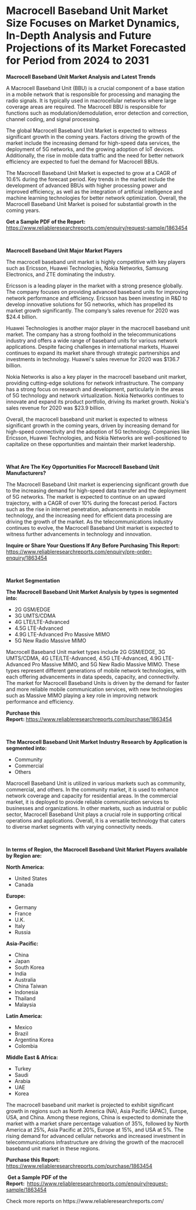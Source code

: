 <p><h1>Macrocell Baseband Unit Market Size Focuses on Market Dynamics, In-Depth Analysis and Future Projections of its Market Forecasted for Period from 2024 to 2031</h1></p><p><strong>Macrocell Baseband Unit Market Analysis and Latest Trends</strong></p>
<p><p>A Macrocell Baseband Unit (BBU) is a crucial component of a base station in a mobile network that is responsible for processing and managing the radio signals. It is typically used in macrocellular networks where large coverage areas are required. The Macrocell BBU is responsible for functions such as modulation/demodulation, error detection and correction, channel coding, and signal processing.</p><p>The global Macrocell Baseband Unit Market is expected to witness significant growth in the coming years. Factors driving the growth of the market include the increasing demand for high-speed data services, the deployment of 5G networks, and the growing adoption of IoT devices. Additionally, the rise in mobile data traffic and the need for better network efficiency are expected to fuel the demand for Macrocell BBUs.</p><p>The Macrocell Baseband Unit Market is expected to grow at a CAGR of 10.6% during the forecast period. Key trends in the market include the development of advanced BBUs with higher processing power and improved efficiency, as well as the integration of artificial intelligence and machine learning technologies for better network optimization. Overall, the Macrocell Baseband Unit Market is poised for substantial growth in the coming years.</p></p>
<p><strong>Get a Sample PDF of the Report:&nbsp;</strong> <a href="https://www.reliableresearchreports.com/enquiry/request-sample/1863454">https://www.reliableresearchreports.com/enquiry/request-sample/1863454</a></p>
<p>&nbsp;</p>
<p><strong>Macrocell Baseband Unit Major Market Players</strong></p>
<p><p>The macrocell baseband unit market is highly competitive with key players such as Ericsson, Huawei Technologies, Nokia Networks, Samsung Electronics, and ZTE dominating the industry. </p><p>Ericsson is a leading player in the market with a strong presence globally. The company focuses on providing advanced baseband units for improving network performance and efficiency. Ericsson has been investing in R&D to develop innovative solutions for 5G networks, which has propelled its market growth significantly. The company’s sales revenue for 2020 was $24.4 billion.</p><p>Huawei Technologies is another major player in the macrocell baseband unit market. The company has a strong foothold in the telecommunications industry and offers a wide range of baseband units for various network applications. Despite facing challenges in international markets, Huawei continues to expand its market share through strategic partnerships and investments in technology. Huawei's sales revenue for 2020 was $136.7 billion.</p><p>Nokia Networks is also a key player in the macrocell baseband unit market, providing cutting-edge solutions for network infrastructure. The company has a strong focus on research and development, particularly in the areas of 5G technology and network virtualization. Nokia Networks continues to innovate and expand its product portfolio, driving its market growth. Nokia's sales revenue for 2020 was $23.9 billion.</p><p>Overall, the macrocell baseband unit market is expected to witness significant growth in the coming years, driven by increasing demand for high-speed connectivity and the adoption of 5G technology. Companies like Ericsson, Huawei Technologies, and Nokia Networks are well-positioned to capitalize on these opportunities and maintain their market leadership.</p></p>
<p>&nbsp;</p>
<p><strong>What Are The Key Opportunities For Macrocell Baseband Unit Manufacturers?</strong></p>
<p><p>The Macrocell Baseband Unit market is experiencing significant growth due to the increasing demand for high-speed data transfer and the deployment of 5G networks. The market is expected to continue on an upward trajectory, with a CAGR of over 10% during the forecast period. Factors such as the rise in internet penetration, advancements in mobile technology, and the increasing need for efficient data processing are driving the growth of the market. As the telecommunications industry continues to evolve, the Macrocell Baseband Unit market is expected to witness further advancements in technology and innovation.</p></p>
<p><strong>Inquire or Share Your Questions If Any Before Purchasing This Report:</strong> <a href="https://www.reliableresearchreports.com/enquiry/pre-order-enquiry/1863454">https://www.reliableresearchreports.com/enquiry/pre-order-enquiry/1863454</a></p>
<p>&nbsp;</p>
<p><strong>Market Segmentation</strong></p>
<p><strong>The Macrocell Baseband Unit Market Analysis by types is segmented into:</strong></p>
<p><ul><li>2G GSM/EDGE</li><li>3G UMTS/CDMA</li><li>4G LTE/LTE-Advanced</li><li>4.5G LTE-Advanced</li><li>4.9G LTE-Advanced Pro Massive MIMO</li><li>5G New Radio Massive MIMO</li></ul></p>
<p><p>Macrocell Baseband Unit market types include 2G GSM/EDGE, 3G UMTS/CDMA, 4G LTE/LTE-Advanced, 4.5G LTE-Advanced, 4.9G LTE-Advanced Pro Massive MIMO, and 5G New Radio Massive MIMO. These types represent different generations of mobile network technologies, with each offering advancements in data speeds, capacity, and connectivity. The market for Macrocell Baseband Units is driven by the demand for faster and more reliable mobile communication services, with new technologies such as Massive MIMO playing a key role in improving network performance and efficiency.</p></p>
<p><strong>Purchase this Report:&nbsp;</strong><a href="https://www.reliableresearchreports.com/purchase/1863454">https://www.reliableresearchreports.com/purchase/1863454</a></p>
<p>&nbsp;</p>
<p><strong>The Macrocell Baseband Unit Market Industry Research by Application is segmented into:</strong></p>
<p><ul><li>Community</li><li>Commercial</li><li>Others</li></ul></p>
<p><p>Macrocell Baseband Unit is utilized in various markets such as community, commercial, and others. In the community market, it is used to enhance network coverage and capacity for residential areas. In the commercial market, it is deployed to provide reliable communication services to businesses and organizations. In other markets, such as industrial or public sector, Macrocell Baseband Unit plays a crucial role in supporting critical operations and applications. Overall, it is a versatile technology that caters to diverse market segments with varying connectivity needs.</p></p>
<p>&nbsp;</p>
<p><strong>In terms of Region, the Macrocell Baseband Unit Market Players available by Region are:</strong></p>
<p>
    <p> <strong> North America: </strong>
        <ul>
            <li>United States</li>
            <li>Canada</li>
        </ul>
        </p> 
    <p> <strong> Europe: </strong>
        <ul>
            <li>Germany</li>
            <li>France</li>
            <li>U.K.</li>
            <li>Italy</li>
            <li>Russia</li>
        </ul>
        </p> 
    <p> <strong> Asia-Pacific: </strong>
        <ul>
            <li>China</li>
            <li>Japan</li>
            <li>South Korea</li>
            <li>India</li>
            <li>Australia</li>
            <li>China Taiwan</li>
            <li>Indonesia</li>
            <li>Thailand</li>
            <li>Malaysia</li>
        </ul>
        </p> 
    <p> <strong> Latin America: </strong>
        <ul>
            <li>Mexico</li>
            <li>Brazil</li>
            <li>Argentina Korea</li>
            <li>Colombia</li>
        </ul>
        </p> 
    <p> <strong> Middle East & Africa: </strong>
        <ul>
            <li>Turkey</li>
            <li>Saudi</li>
            <li>Arabia</li>
            <li>UAE</li>
            <li>Korea</li>
        </ul>
    </p>
    </p>
<p><p>The macrocell baseband unit market is projected to exhibit significant growth in regions such as North America (NA), Asia Pacific (APAC), Europe, USA, and China. Among these regions, China is expected to dominate the market with a market share percentage valuation of 35%, followed by North America at 25%, Asia Pacific at 20%, Europe at 15%, and USA at 5%. The rising demand for advanced cellular networks and increased investment in telecommunications infrastructure are driving the growth of the macrocell baseband unit market in these regions.</p></p>
<p><strong>Purchase this Report: </strong><a href="https://www.reliableresearchreports.com/purchase/1863454">https://www.reliableresearchreports.com/purchase/1863454</a></p>
<p>&nbsp;<strong>Get a Sample PDF of the Report:&nbsp;&nbsp;</strong><a href="https://www.reliableresearchreports.com/enquiry/request-sample/1863454">https://www.reliableresearchreports.com/enquiry/request-sample/1863454</a></p>
<p><strong></strong></p>
<p>Check more reports on https://www.reliableresearchreports.com/</p>